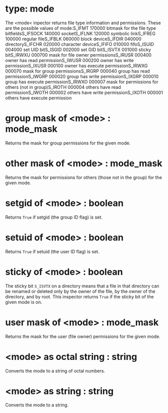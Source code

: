 # type: mode

The &lt;mode&lt; inpector returns file type information and permissions. These are the possible values of mode:S_IFMT 170000 bitmask for the file type bitfieldsS_IFSOCK 140000 socketS_IFLNK 120000 symbolic linkS_IFREG 100000 regular fileS_IFBLK 060000 block deviceS_IFDIR 040000 directoryS_IFCHR 020000 character deviceS_IFIFO 010000 fifoS_ISUID 004000 set UID bitS_ISGID 002000 set GID bitS_ISVTX 001000 sticky bitS_IRWXU 000700 mask for file owner permissionsS_IRUSR 000400 owner has read permissionS_IWUSR 000200 owner has write permissionS_IXUSR 000100 owner has execute permissionS_IRWXG 000070 mask for group permissionsS_IRGRP 000040 group has read permissionS_IWGRP 000020 group has write permissionS_IXGRP 000010 group has execute permissionS_IRWXO 000007 mask for permissions for others (not in group)S_IROTH 000004 others have read permissionS_IWOTH 000002 others have write permissionS_IXOTH 000001 others have execute permission

# group mask of &lt;mode&gt; : mode_mask

Returns the mask for group permissions for the given mode.

# other mask of &lt;mode&gt; : mode_mask

Returns the mask for permissions for others (those not in the group) for the given mode.

# setgid of &lt;mode&gt; : boolean

Returns `True` if setgid (the group ID flag) is set.

# setuid of &lt;mode&gt; : boolean

Returns `True` if setuid (the user ID flag) is set.

# sticky of &lt;mode&gt; : boolean

The sticky bit `S_ISVTX` on a directory means that a file in that directory can be renamed or deleted only by the owner of the file, by the owner of the directory, and by root. This inspector returns `True` if the sticky bit of the given mode is on.

# user mask of &lt;mode&gt; : mode_mask

Returns the mask for the user (file owner) permissions for the given mode.

# &lt;mode&gt; as octal string : string

Converts the mode to a string of octal numbers.

# &lt;mode&gt; as string : string

Converts the mode to a string.
